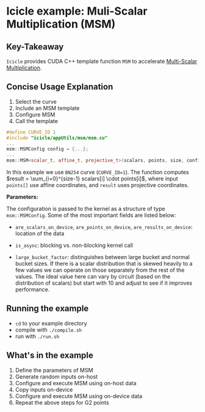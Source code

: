 # Icicle example: Muli-Scalar Multiplication (MSM)

## Key-Takeaway

`Icicle` provides CUDA C++ template function `MSM` to accelerate [Multi-Scalar Multiplication](https://github.com/ingonyama-zk/ingopedia/blob/master/src/msm.md).

## Concise Usage Explanation

1. Select the curve
2. Include an MSM template
3. Configure MSM
4. Call the template  

```c++
#define CURVE_ID 1
#include "icicle/appUtils/msm/msm.cu"
...
msm::MSMConfig config = {...};
...
msm::MSM<scalar_t, affine_t, projective_t>(scalars, points, size, config, &result);
```

In this example we use `BN254` curve (`CURVE_ID=1`). The function computes $result = \sum_{i=0}^{size-1} scalars[i] \cdot points[i]$, where input `points[]` use affine coordinates, and `result` uses projective coordinates.

**Parameters:**

The configuration is passed to the kernel as a structure of type `msm::MSMConfig`. Some of the most important fields are listed below:

- `are_scalars_on_device`, `are_points_on_device`, `are_results_on_device`: location of the data

- `is_async`: blocking vs. non-blocking kernel call

- `large_bucket_factor`:  distinguishes between large bucket and normal bucket sizes. If there is a scalar distribution that is skewed heavily to a few values we can operate on those separately from the rest of the values. The ideal value here can vary by circuit (based on the distribution of scalars) but start with 10 and adjust to see if it improves performance.

## Running the example

- `cd` to your example directory
- compile with  `./compile.sh`
- run with `./run.sh`

## What's in the example

1. Define the parameters of MSM
2. Generate random inputs on-host
3. Configure and execute MSM using on-host data
4. Copy inputs on-device
5. Configure and execute MSM using on-device data
6. Repeat the above steps for G2 points
